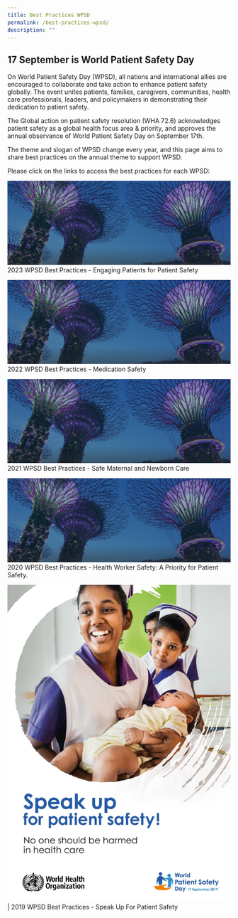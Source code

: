 ```yaml
---
title: Best Practices WPSD
permalink: /best-practices-wpsd/
description: ""
---
```

17 September is World Patient Safety Day
-------------------------------
On World Patient Safety Day (WPSD), all nations and international allies are encouraged to collaborate and take action to enhance patient safety globally. The event unites patients, families, caregivers, communities, health care professionals, leaders, and policymakers in demonstrating their dedication to patient safety.

The Global action on patient safety resolution (WHA 72.6) acknowledges patient safety as a global health focus area & priority, and approves the annual observance of World Patient Safety Day on September 17th.

The theme and slogan of WPSD change every year, and this page aims to share best practices on the annual theme to support WPSD.

Please click on the links to access the best practices for each WPSD:

![](/images/hero-banner.png)
2023 WPSD Best Practices - Engaging Patients for Patient Safety 

![](/images/hero-banner.png)
2022 WPSD Best Practices - Medication Safety

![](/images/hero-banner.png)
2021 WPSD Best Practices - Safe Maternal and Newborn Care

![](/images/hero-banner.png)
2020 WPSD Best Practices - Health Worker Safety: A Priority for Patient Safety. 

![](/images/2019%20wpsd%20poster.jpg) | 
2019 WPSD Best Practices - Speak Up For Patient Safety